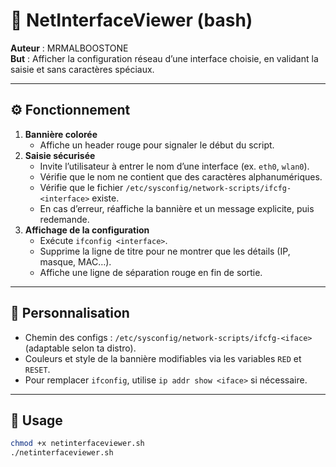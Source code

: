 # 🚦 NetInterfaceViewer (bash)

**Auteur** : MRMALBOOSTONE  
**But** : Afficher la configuration réseau d’une interface choisie, en validant la saisie et sans caractères spéciaux.  

---

## ⚙️ Fonctionnement

1. **Bannière colorée**  
   - Affiche un header rouge pour signaler le début du script.  
2. **Saisie sécurisée**  
   - Invite l’utilisateur à entrer le nom d’une interface (ex. `eth0`, `wlan0`).  
   - Vérifie que le nom ne contient que des caractères alphanumériques.  
   - Vérifie que le fichier `/etc/sysconfig/network-scripts/ifcfg-<interface>` existe.  
   - En cas d’erreur, réaffiche la bannière et un message explicite, puis redemande.  
3. **Affichage de la configuration**  
   - Exécute `ifconfig <interface>`.  
   - Supprime la ligne de titre pour ne montrer que les détails (IP, masque, MAC…).  
   - Affiche une ligne de séparation rouge en fin de sortie.  

---

## 🔧 Personnalisation

- Chemin des configs : `/etc/sysconfig/network-scripts/ifcfg-<iface>` (adaptable selon ta distro).  
- Couleurs et style de la bannière modifiables via les variables `RED` et `RESET`.  
- Pour remplacer `ifconfig`, utilise `ip addr show <iface>` si nécessaire.  

---

## 🚀 Usage

```bash
chmod +x netinterfaceviewer.sh
./netinterfaceviewer.sh
